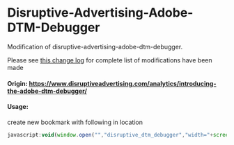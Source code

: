 # Disruptive-Advertising-Adobe-DTM-Debugger
Modification of disruptive-advertising-adobe-dtm-debugger.

Please see [this change log](chagelog.md) for complete list of modifications have been made

#### Origin: https://www.disruptiveadvertising.com/analytics/introducing-the-adobe-dtm-debugger/

#### Usage: 
create new bookmark with following in location
```javascript
javascript:void(window.open("","disruptive_dtm_debugger","width="+screen.width+",height="+screen.height+",location=0,menubar=0,status=1,toolbar=0,resizable=1,scrollbars=1").document.write("<script id=\"disruptive_dtm_debugger\" src=\"https://brandonjy.github.io/Disruptive-Advertising-Adobe-DTM-Debugger/debugger-min.js\"></"+"script>"));
```


